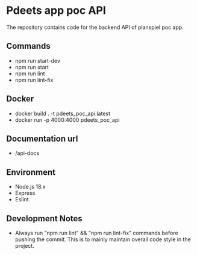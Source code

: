
# Pdeets app poc API
The repository contains code for the backend API of planspiel poc app.

## Commands
- npm run start-dev
- npm run start
- npm run lint
- npm run lint-fix

## Docker
- docker build . -t pdeets_poc_api:latest
- docker run -p 4000:4000  pdeets_poc_api

## Documentation url
- /api-docs

## Environment
- Node.js 18.x
- Express
- Eslint

## Development Notes
- Always run "npm run lint" && "npm run lint-fix" commands before pushing the commit. This is to mainly maintain overall code style in the project.